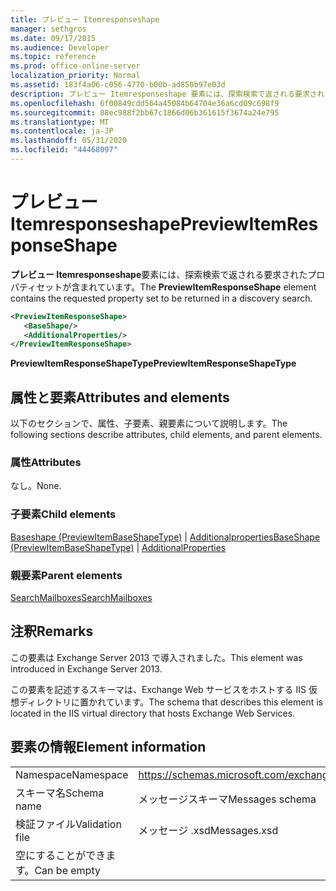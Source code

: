 ```yaml
---
title: プレビュー Itemresponseshape
manager: sethgros
ms.date: 09/17/2015
ms.audience: Developer
ms.topic: reference
ms.prod: office-online-server
localization_priority: Normal
ms.assetid: 183f4a06-c056-4770-b00b-ad850b97e03d
description: プレビュー Itemresponseshape 要素には、探索検索で返される要求されたプロパティセットが含まれています。
ms.openlocfilehash: 6f00849cdd564a45084b64704e36a6cd09c698f9
ms.sourcegitcommit: 88ec988f2bb67c1866d06b361615f3674a24e795
ms.translationtype: MT
ms.contentlocale: ja-JP
ms.lasthandoff: 05/31/2020
ms.locfileid: "44468097"
---
```

# <a name="previewitemresponseshape"></a><span data-ttu-id="d62bf-103">プレビュー Itemresponseshape</span><span class="sxs-lookup"><span data-stu-id="d62bf-103">PreviewItemResponseShape</span></span>

<span data-ttu-id="d62bf-104">**プレビュー Itemresponseshape**要素には、探索検索で返される要求されたプロパティセットが含まれています。</span><span class="sxs-lookup"><span data-stu-id="d62bf-104">The **PreviewItemResponseShape** element contains the requested property set to be returned in a discovery search.</span></span> 
  
```XML
<PreviewItemResponseShape>
   <BaseShape/>
   <AdditionalProperties/>
</PreviewItemResponseShape>
```

 <span data-ttu-id="d62bf-105">**PreviewItemResponseShapeType**</span><span class="sxs-lookup"><span data-stu-id="d62bf-105">**PreviewItemResponseShapeType**</span></span>
## <a name="attributes-and-elements"></a><span data-ttu-id="d62bf-106">属性と要素</span><span class="sxs-lookup"><span data-stu-id="d62bf-106">Attributes and elements</span></span>

<span data-ttu-id="d62bf-107">以下のセクションで、属性、子要素、親要素について説明します。</span><span class="sxs-lookup"><span data-stu-id="d62bf-107">The following sections describe attributes, child elements, and parent elements.</span></span>
  
### <a name="attributes"></a><span data-ttu-id="d62bf-108">属性</span><span class="sxs-lookup"><span data-stu-id="d62bf-108">Attributes</span></span>

<span data-ttu-id="d62bf-109">なし。</span><span class="sxs-lookup"><span data-stu-id="d62bf-109">None.</span></span>
  
### <a name="child-elements"></a><span data-ttu-id="d62bf-110">子要素</span><span class="sxs-lookup"><span data-stu-id="d62bf-110">Child elements</span></span>

<span data-ttu-id="d62bf-111">[Baseshape (PreviewItemBaseShapeType)](baseshape-previewitembaseshapetype.md)  | [Additionalproperties](additionalproperties.md)</span><span class="sxs-lookup"><span data-stu-id="d62bf-111">[BaseShape (PreviewItemBaseShapeType)](baseshape-previewitembaseshapetype.md) | [AdditionalProperties](additionalproperties.md)</span></span>
  
### <a name="parent-elements"></a><span data-ttu-id="d62bf-112">親要素</span><span class="sxs-lookup"><span data-stu-id="d62bf-112">Parent elements</span></span>

[<span data-ttu-id="d62bf-113">SearchMailboxes</span><span class="sxs-lookup"><span data-stu-id="d62bf-113">SearchMailboxes</span></span>](searchmailboxes.md)
  
## <a name="remarks"></a><span data-ttu-id="d62bf-114">注釈</span><span class="sxs-lookup"><span data-stu-id="d62bf-114">Remarks</span></span>

<span data-ttu-id="d62bf-115">この要素は Exchange Server 2013 で導入されました。</span><span class="sxs-lookup"><span data-stu-id="d62bf-115">This element was introduced in Exchange Server 2013.</span></span>
  
<span data-ttu-id="d62bf-116">この要素を記述するスキーマは、Exchange Web サービスをホストする IIS 仮想ディレクトリに置かれています。</span><span class="sxs-lookup"><span data-stu-id="d62bf-116">The schema that describes this element is located in the IIS virtual directory that hosts Exchange Web Services.</span></span>
  
## <a name="element-information"></a><span data-ttu-id="d62bf-117">要素の情報</span><span class="sxs-lookup"><span data-stu-id="d62bf-117">Element information</span></span>

|||
|:-----|:-----|
|<span data-ttu-id="d62bf-118">Namespace</span><span class="sxs-lookup"><span data-stu-id="d62bf-118">Namespace</span></span>  <br/> |https://schemas.microsoft.com/exchange/services/2006/messages  <br/> |
|<span data-ttu-id="d62bf-119">スキーマ名</span><span class="sxs-lookup"><span data-stu-id="d62bf-119">Schema name</span></span>  <br/> |<span data-ttu-id="d62bf-120">メッセージスキーマ</span><span class="sxs-lookup"><span data-stu-id="d62bf-120">Messages schema</span></span>  <br/> |
|<span data-ttu-id="d62bf-121">検証ファイル</span><span class="sxs-lookup"><span data-stu-id="d62bf-121">Validation file</span></span>  <br/> |<span data-ttu-id="d62bf-122">メッセージ .xsd</span><span class="sxs-lookup"><span data-stu-id="d62bf-122">Messages.xsd</span></span>  <br/> |
|<span data-ttu-id="d62bf-123">空にすることができます。</span><span class="sxs-lookup"><span data-stu-id="d62bf-123">Can be empty</span></span>  <br/> ||
   

